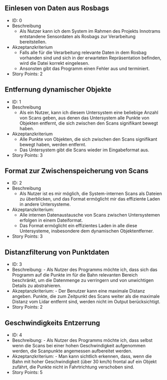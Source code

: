 ## Einlesen von Daten aus Rosbags
- ID: 0
- Beschreibung
    - Als Nutzer kann ich dem System im Rahmen des Projekts Innotrams entstandene Sensordaten als Rosbags zur Verarbeitung bereitstellen.
- Akzeptanzkriterium
    - Falls alle für die Verarbeitung relevante Daten in dem Rosbag vorhanden sind und sich in der erwarteten Repräsentation befinden, wird die Datei korrekt eingelesen.
    - Ansonsten gibt das Programm einen Fehler aus und terminiert.
- Story Points: 2

## Entfernung dynamischer Objekte
- ID: 1
- Beschreibung
    - Als ein Nutzer, kann ich diesem Untersystem eine beliebige Anzahl von Scans geben, aus denen das Untersystem alle Punkte von Objekten entfernt, die sich zwischen den Scans signifikant bewegt haben.
- Akzeptanzkriterium
    - Alle Punkte von Objekten, die sich zwischen den Scans signifikant bewegt haben, werden entfernt.
    -  Das Untersystem gibt die Scans wieder im Eingabeformat aus.
- Story Points: 3

## Format zur Zwischenspeicherung von Scans
- ID: 2
- Beschreibung
     - Als Nutzer ist es mir möglich, die System-internen Scans als Dateien zu überblicken, und das Format ermöglicht mir das effiziente Laden in andere Untersysteme.
- Akzeptanzkriterium:
    - Alle internen Datenaustausche von Scans zwischen Untersystemen erfolgen in einem Dateiformat.
  - Das Format ermöglicht ein effizientes Laden in alle diese Untersysteme, insbesondere dem dynamischen Objektentferner.
- Story Points: 3

## Distanzfilterung von Punktdaten
- ID: 3
- Beschreibung:
      - Als Nutzer des Programms möchte ich, dass sich das Programm auf die Punkte im für die Bahn relevanten Bereich beschränkt, um die Datenmenge zu verringern und von unwichtigen Details zu abstrahieren.
- Akzeptanzkriterium:
      - Der Benutzer kann eine maximale Distanz angeben. Punkte, die zum Zeitpunkt des Scans weiter als die maximale Distanz vom Lidar entfernt sind, werden nicht im Output berücksichtigt.
- Story Points: 2
    
## Geschwindigkeits Entzerrung
- ID: 4
- Beschreibung:
      - Als Nutzer des Programms möchte ich, dass selbst wenn die Scans bei einer hohen Geschwindigkeit aufgenommen werden, die Scanpunkte angemessen aufbereitet werden.
- Akzeptanzkriterium:
      - Man kann sichtlich erkennen, dass, wenn die Bahn mit hoher Geschwindigkeit (über 30 km/h) frontal auf ein Objekt zufährt, die Punkte nicht in Fahrtrichtung verschoben sind.
- Story Points: 5 
